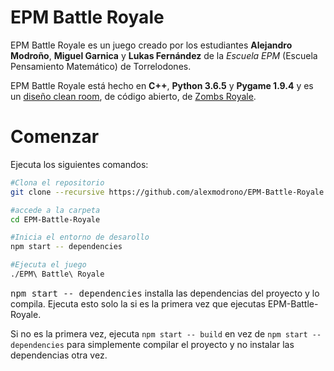 # EPM Battle Royale
EPM Battle Royale es un juego creado por los estudiantes **Alejandro Modroño**, **Miguel Garnica** y **Lukas Fernández** de la *Escuela EPM* (Escuela Pensamiento Matemático) de Torrelodones.

EPM Battle Royale está hecho en **C++**, **Python 3.6.5** y **Pygame 1.9.4** y es un [diseño clean room](https://en.wikipedia.org/wiki/Clean_room_design), de código abierto, de [Zombs Royale](https://zombsroyale.io).

# Comenzar
Ejecuta los siguientes comandos:
```bash
#Clona el repositorio
git clone --recursive https://github.com/alexmodrono/EPM-Battle-Royale.git

#accede a la carpeta
cd EPM-Battle-Royale

#Inicia el entorno de desarollo
npm start -- dependencies

#Ejecuta el juego
./EPM\ Battle\ Royale
```

<kbd>npm start -- dependencies</kbd> installa las dependencias del proyecto y lo compila. Ejecuta esto solo la si es la primera vez que ejecutas EPM-Battle-Royale.

Si no es la primera vez, ejecuta ``npm start -- build`` en vez de ``npm start -- dependencies`` para simplemente compilar el proyecto y no instalar las dependencias otra vez.
